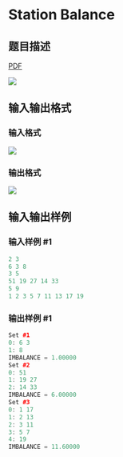 # Station Balance

## 题目描述

[problemUrl]: https://uva.onlinejudge.org/index.php?option=com_onlinejudge&Itemid=8&category=6&page=show_problem&problem=351

[PDF](https://uva.onlinejudge.org/external/4/p410.pdf)

![](https://cdn.luogu.com.cn/upload/vjudge_pic/UVA410/b81a2e3055d239cce7169c25c6b7e1e03b7a055d.png)

## 输入输出格式

### 输入格式

![](https://cdn.luogu.com.cn/upload/vjudge_pic/UVA410/440985d4f47acf89953f8ca455c15e29cb8703db.png)

### 输出格式

![](https://cdn.luogu.com.cn/upload/vjudge_pic/UVA410/8e01c2af2f2861c236ce98d4df7eb880186913f2.png)

## 输入输出样例

### 输入样例 #1

```cpp
2 3
6 3 8
3 5
51 19 27 14 33
5 9
1 2 3 5 7 11 13 17 19
```


### 输出样例 #1

```cpp
Set #1
0: 6 3
1: 8
IMBALANCE = 1.00000
Set #2
0: 51
1: 19 27
2: 14 33
IMBALANCE = 6.00000
Set #3
0: 1 17
1: 2 13
2: 3 11
3: 5 7
4: 19
IMBALANCE = 11.60000
```


